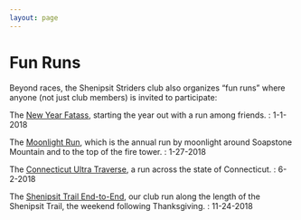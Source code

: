 ```yaml
---
layout: page
---
```


# Fun Runs
Beyond races, the Shenipsit Striders club also organizes “fun runs” where anyone (not just club members) is invited to participate:

The [New Year Fatass]({{site.baseurl}}/fun-runs/new-year-fatass.html), starting the year out with a run among friends.
: 1-1-2018

The [Moonlight Run]({{site.baseurl}}/fun-runs/moonlight-run.html), which is the annual run by moonlight around Soapstone Mountain and to the top of the fire tower.
: 1-27-2018

The [Connecticut Ultra Traverse]({{site.baseurl}}/fun-runs/connecticut-ultra-traverse.html), a run across the state of Connecticut.
: 6-2-2018

The [Shenipsit Trail End-to-End]({{site.baseurl}}/fun-runs/shenipsit-trail-end-to-end.html), our club run along the length of the Shenipsit Trail, the weekend following Thanksgiving.
: 11-24-2018